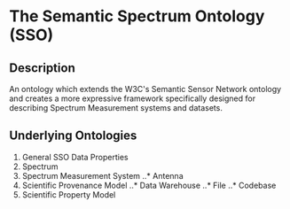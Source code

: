 # The Semantic Spectrum Ontology (SSO)

## Description
An ontology which extends the W3C's Semantic Sensor Network ontology and creates a more expressive framework specifically designed for describing Spectrum Measurement systems and datasets.

## Underlying Ontologies
1. General SSO Data Properties
2. Spectrum
3. Spectrum Measurement System
..* Antenna
4. Scientific Provenance Model
..* Data Warehouse
..* File
..* Codebase
5. Scientific Property Model

